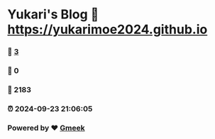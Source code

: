 # Yukari's Blog :link: https://yukarimoe2024.github.io 
### :page_facing_up: [3](https://yukarimoe2024.github.io/tag.html) 
### :speech_balloon: 0 
### :hibiscus: 2183 
### :alarm_clock: 2024-09-23 21:06:05 
### Powered by :heart: [Gmeek](https://github.com/Meekdai/Gmeek)
